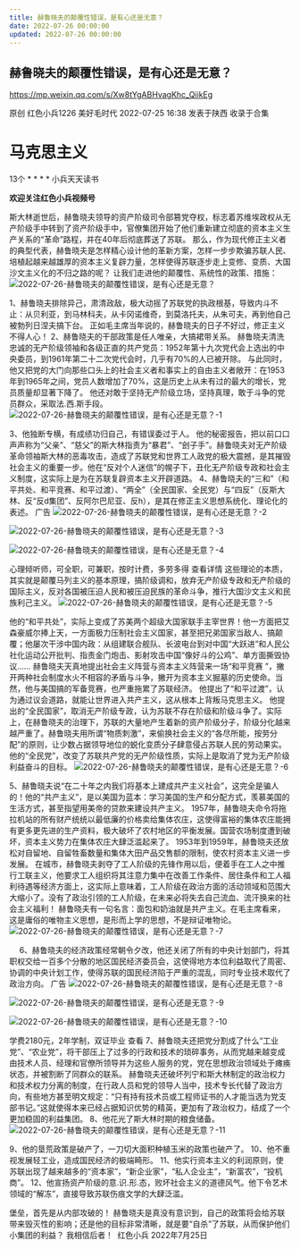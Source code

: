 ```yaml
---
title: 赫鲁晓夫的颠覆性错误，是有心还是无意？
date: 2022-07-26 00:00:00
updated: 2022-07-26 00:00:00
---
```


## 赫鲁晓夫的颠覆性错误，是有心还是无意？

https://mp.weixin.qq.com/s/Xw8tYgABHvagKhc_QiikEg

原创 红色小兵1226 美好毛时代 2022-07-25 16:38 发表于陕西
收录于合集
# 马克思主义
13个
*
*
*
*
小兵天天读书

**欢迎关注红色小兵视频号**

斯大林逝世后，赫鲁晓夫领导的资产阶级司令部篡党夺权，标志着苏维埃政权从无产阶级手中转到了资产阶级手中，官僚集团开始了他们重新建立彻底的资本主义生产关系的“革命”路程，并在40年后彻底葬送了苏联。
那么，作为现代修正主义者的典型代表，赫鲁晓夫是怎样精心设计他的革新方案，怎样一步步欺骗苏联人民、培植起越来越雄厚的资本主义复辟力量，怎样使得苏联逐步走上变修、变质、大国沙文主义化的不归之路的呢？
让我们走进他的颠覆性、系统性的政策、措施：
![2022-07-26-赫鲁晓夫的颠覆性错误，是有心还是无意？](assets/2022-07-26-赫鲁晓夫的颠覆性错误，是有心还是无意？.png)

1、赫鲁晓夫排除异己，肃清政敌，极大动摇了苏联党的执政根基，导致内斗不止：从贝利亚，到马林科夫，从卡冈诺维奇，到莫洛托夫，从朱可夫，再到他自己被勃列日涅夫搞下台。
正如毛主席当年说的，赫鲁晓夫的日子不好过，修正主义不得人心！
2、赫鲁晓夫的干部政策是任人唯亲，大搞裙带关系。
赫鲁晓夫清洗忠诚的无产阶级领袖和各级正直的共产党员：1952年第十九次党代会上选出的中央委员，到1961年第二十二次党代会时，几乎有70%的人已被开除。
与此同时，他又把党的大门向那些口头上的社会主义者和事实上的自由主义者敞开：在1953年到1965年之间，党员人数增加了70%，这是历史上从未有过的最大的增长，党员质量却显著下降了。
他还对敢于坚持无产阶级立场，坚持真理，敢于斗争的党员群众，采取法.西.斯手段。
![2022-07-26-赫鲁晓夫的颠覆性错误，是有心还是无意？-1](assets/2022-07-26-赫鲁晓夫的颠覆性错误，是有心还是无意？-1.png)

3、他独断专横，有成绩功归自己，有错误委过于人。
他的秘密报告，把以前口口声声称为“父亲”、“慈父”的斯大林指责为“暴君”、“刽子手”。赫鲁晓夫对无产阶级革命领袖斯大林的恶毒攻击，造成了苏联党和世界工人政党的极大震撼，是其摧毁社会主义的重要一步。他在“反对个人迷信”的幌子下，丑化无产阶级专政和社会主义制度，这实际上是为在苏联复辟资本主义开辟道路。
4、赫鲁晓夫的“三和”（和平共处、和平竞赛、和平过渡）、“两全”（全民国家、全民党）与“四反”（反斯大林、反“反d集团”、反阿尔巴尼亚、反h），是其在修正主义思想系统化、理论化的表述。
广告
![2022-07-26-赫鲁晓夫的颠覆性错误，是有心还是无意？-2](assets/2022-07-26-赫鲁晓夫的颠覆性错误，是有心还是无意？-2.png)

![2022-07-26-赫鲁晓夫的颠覆性错误，是有心还是无意？-3](assets/2022-07-26-赫鲁晓夫的颠覆性错误，是有心还是无意？-3.png)

![2022-07-26-赫鲁晓夫的颠覆性错误，是有心还是无意？-4](assets/2022-07-26-赫鲁晓夫的颠覆性错误，是有心还是无意？-4.jpeg)

心理倾听师，可全职，可兼职，按时计费，多劳多得
查看详情
这些理论的本质，其实就是颠覆马列主义的基本原理，搞阶级调和，放弃无产阶级专政和无产阶级的国际主义，反对各国被压迫人民和被压迫民族的革命斗争，推行大国沙文主义和民族利己主义。
![2022-07-26-赫鲁晓夫的颠覆性错误，是有心还是无意？-5](assets/2022-07-26-赫鲁晓夫的颠覆性错误，是有心还是无意？-5.png)

他的“和平共处”，实际上变成了苏美两个超级大国家联手主宰世界！他一方面把艾森豪威尔捧上天，一方面极力压制社会主义国家，甚至把兄弟国家当敌人、搞颠覆；他屡次干涉中国内政：从组建联合舰队、长波电台到对中国“大跃进”和人民公社化运动公开批判、指责金门炮击、影射攻击中国“像好斗的公鸡”、单方面撕毁协议……
赫鲁晓夫天真地提出社会主义阵营与资本主义阵营来一场“和平竞赛 ”，撇开两种社会制度水火不相容的矛盾与斗争，撇开为资本主义掘墓的历史使命。当然，他与美国搞的军备竞赛，也严重拖累了苏联经济。
他提出了“和平过渡”，认为通过议会道路，就能让世界进入共产主义，这从根本上背叛马克思主义。
他提出的“全民国家”，取消无产阶级专政，认为苏联不存在阶级和阶级斗争了。实际上，在赫鲁晓夫的治理下，苏联的大量地产生着新的资产阶级分子，阶级分化越来越严重了。赫鲁晓夫用所谓“物质刺激”，来偷换社会主义的“各尽所能，按劳分配”的原则，让少数占据领导地位的蜕化变质分子肆意侵占苏联人民的劳动果实。
他的“全民党”，改变了苏联共产党的无产阶级性质，实际上是取消了党为无产阶级利益奋斗的目标。
![2022-07-26-赫鲁晓夫的颠覆性错误，是有心还是无意？-6](assets/2022-07-26-赫鲁晓夫的颠覆性错误，是有心还是无意？-6.jpeg)

5、赫鲁晓夫说“在二十年之内我们将基本上建成共产主义社会”，这完全是骗人的！他的“共产主义”，是以美国为蓝本：学习美国的生产和分配方式，羡慕美国的生活方式，甚至指望用美帝的贷款来建设共产主义。
1957年，赫鲁晓夫命令将拖拉机站的所有财产统统以最低廉的价格卖给集体农庄，这使得富裕的集体农庄能拥有更多更先进的生产资料，极大破坏了农村地区的平衡发展。国营农场制度遭到破坏，资本主义势力在集体农庄大肆泛滥起来了。
1953年到1959年，赫鲁晓夫还放松对自留地、自留牲畜数量和集体大田产品交售额的限制，使农村资本主义进一步发展。
在城市，赫鲁晓夫剥夺了工人阶级的先锋作用以后，便着手在工人之中推行工联主义，他要求工人组织将其注意力集中在改善工作条件、居住条件和工人福利待遇等经济方面上，这实际上意味着，工人阶级在政治方面的活动领域和范围大大缩小了。没有了政治引领的工人阶级，在未来必将失去自己流血、流汗换来的社会主义福利！
赫鲁晓夫有一句名言：面包和奶油就是共产主义。在毛主席看来，这是庸俗的唯物主义思想，是形而上学的思想，不是辩证唯物论。　
![2022-07-26-赫鲁晓夫的颠覆性错误，是有心还是无意？-7](assets/2022-07-26-赫鲁晓夫的颠覆性错误，是有心还是无意？-7.jpeg)

　
6、赫鲁晓夫的经济政策经常朝令夕改，他还关闭了所有的中央计划部门，将其职权交给一百多个分散的地区国民经济委员会，这使得地方本位利益取代了周密、协调的中央计划工作，使得苏联的国民经济陷于严重的混乱，同时专业技术取代了政治方向。
广告
![2022-07-26-赫鲁晓夫的颠覆性错误，是有心还是无意？-8](assets/2022-07-26-赫鲁晓夫的颠覆性错误，是有心还是无意？-8.png)

![2022-07-26-赫鲁晓夫的颠覆性错误，是有心还是无意？-9](assets/2022-07-26-赫鲁晓夫的颠覆性错误，是有心还是无意？-9.png)

![2022-07-26-赫鲁晓夫的颠覆性错误，是有心还是无意？-10](assets/2022-07-26-赫鲁晓夫的颠覆性错误，是有心还是无意？-10.jpeg)

学费2180元，2年学制，双证毕业
查看
7、赫鲁晓夫还把党分割成了什么“工业党”、“农业党”，将干部压上了过多的行政和技术的琐碎事务，从而党越来越变成由技术人员、经理和官僚所领导并为这些人服务的党，党在思想政治领域处于瘫痪状态，并被割断了同群众的联系。
赫鲁晓夫还破坏列宁和斯大林制定的政治权力和技术权力分离的制度，在行政人员和党的领导人当中，技术专长代替了政治方向，有些地方甚至明文规定：“只有持有技术员或工程师证书的人才能当选为党支部书记。”这就使得本来已经占据知识优势的精英，更加有了政治权力，结成了一个更加稳固的利益集团。
8、他花光了斯大林时期的粮食储备。
![2022-07-26-赫鲁晓夫的颠覆性错误，是有心还是无意？-11](assets/2022-07-26-赫鲁晓夫的颠覆性错误，是有心还是无意？-11.jpeg)

9、他的垦荒政策是破产了，一刀切大面积种植玉米的政策也破产了。
10、他不重视发展轻工业，造成国民经济的极端畸形。
11、他实行资本主义的利润原则，使苏联出现了越来越多的“资本家”，“新企业家”，“私人企业主”，“新富农”，“投机商”。
12、他宣扬资产阶级的意.识.形.态，败坏社会主义的道德风气。他下令艺术领域的“解冻”，直接导致苏联伤痕文学的大肆泛滥。

堡垒，首先是从内部攻破的！
赫鲁晓夫是真没有意识到，自己的政策将会给苏联带来毁灭性的影响；还是他的目标非常清晰，就是要“自杀”了苏联，从而保护他们小集团的利益？
我相信后者！
 红色小兵
2022年7月25日
